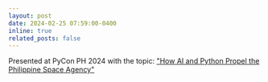 ```yaml
---
layout: post
date: 2024-02-25 07:59:00-0400
inline: true
related_posts: false
---
```


Presented at PyCon PH 2024 with the topic: ["How AI and Python Propel the Philippine Space Agency"](https://www.youtube.com/watch?v=92BsXPxmFu0)
